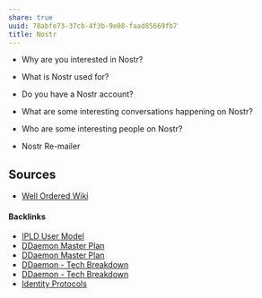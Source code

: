 ```yaml
---
share: true
uuid: 78abfe73-37cb-4f3b-9e08-faad85669fb7
title: Nostr
---
```

* Why are you interested in Nostr?
* What is Nostr used for?
* Do you have a Nostr account?
* What are some interesting conversations happening on Nostr?
* Who are some interesting people on Nostr?



* Nostr Re-mailer

## Sources

* [Well Ordered Wiki](https://wiki.wellorder.net/post/nostr-intro/)

#### Backlinks

* [IPLD User Model](/bbb2e4e9-08b9-461e-ba58-8a15c27d06d1)
* [DDaemon Master Plan](/58fef7f0-c9dc-44b3-949f-1c034bc24cf2)
* [DDaemon Master Plan](/58fef7f0-c9dc-44b3-949f-1c034bc24cf2)
* [DDaemon - Tech Breakdown](/457c6a22-361f-4b4b-9867-809c7c6d0316)
* [DDaemon - Tech Breakdown](/457c6a22-361f-4b4b-9867-809c7c6d0316)
* [Identity Protocols](/197d37c9-dd58-4222-8c98-9f63c043a77b)